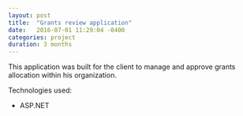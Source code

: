```yaml
---
layout: post
title:  "Grants review application"
date:   2016-07-01 11:29:04 -0400
categories: project
duration: 3 months
---
```


This application was built for the client to manage and approve grants allocation within his organization.

Technologies used:

- ASP.NET
